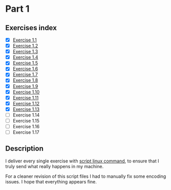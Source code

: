 # Part 1

## Exercises index

- [x] [Exercise 1.1](https://github.com/srpepperoni/devOpsWithDocker/tree/master/part_1/exercise_1-1)
- [x] [Exercise 1.2](https://github.com/srpepperoni/devOpsWithDocker/tree/master/part_1/exercise_1-2)
- [x] [Exercise 1.3](https://github.com/srpepperoni/devOpsWithDocker/tree/master/part_1/exercise_1-3)
- [x] [Exercise 1.4](https://github.com/srpepperoni/devOpsWithDocker/tree/master/part_1/exercise_1-4)
- [x] [Exercise 1.5](https://github.com/srpepperoni/devOpsWithDocker/tree/master/part_1/exercise_1-5)
- [x] [Exercise 1.6](https://github.com/srpepperoni/devOpsWithDocker/tree/master/part_1/exercise_1-6)
- [x] [Exercise 1.7](https://github.com/srpepperoni/devOpsWithDocker/tree/master/part_1/exercise_1-7)
- [x] [Exercise 1.8](https://github.com/srpepperoni/devOpsWithDocker/tree/master/part_1/exercise_1-8)
- [x] [Exercise 1.9](https://github.com/srpepperoni/devOpsWithDocker/tree/master/part_1/exercise_1-9)
- [x] [Exercise 1.10](https://github.com/srpepperoni/devOpsWithDocker/tree/master/part_1/exercise_1-10)
- [x] [Exercise 1.11](https://github.com/srpepperoni/devOpsWithDocker/tree/master/part_1/exercise_1-11)
- [x] [Exercise 1.12](https://github.com/srpepperoni/devOpsWithDocker/tree/master/part_1/exercise_1-12)
- [x] [Exercise 1.13](https://github.com/srpepperoni/devOpsWithDocker/tree/master/part_1/exercise_1-13)
- [ ] Exercise 1.14
- [ ] Exercise 1.15
- [ ] Exercise 1.16
- [ ] Exercise 1.17

## Description

I deliver every single exercise with [script linux command](http://man7.org/linux/man-pages/man1/script.1.html), to ensure that I truly send what really happens in my machine.

For a cleaner revision of this script files I had to manually fix some encoding issues. I hope that everything appears fine.
